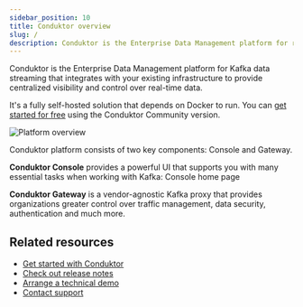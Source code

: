 ```yaml
---
sidebar_position: 10
title: Conduktor overview
slug: /
description: Conduktor is the Enterprise Data Management platform for real-time data streaming
---
```


Conduktor is the Enterprise Data Management platform for Kafka data streaming that integrates with your existing infrastructure to provide centralized visibility and control over real-time data.

It's a fully self-hosted solution that depends on Docker to run. You can [get started for free](https://www.conduktor.io/get-started) using the Conduktor Community version.

![Platform overview](https://framerusercontent.com/images/meFtLvvuqKtvLTZJuKgIV8xMI.png)

Conduktor platform consists of two key components: Console and Gateway.

**Conduktor Console** provides a powerful UI that supports you with many essential tasks when working with Kafka:
Console home page

**Conduktor Gateway** is a vendor-agnostic Kafka proxy that provides organizations greater control over traffic management, data security, authentication and much more.

## Related resources

- [Get started with Conduktor](/get-started/get-started.md)
- [Check out release notes](https://conduktor.io/changelog)
- [Arrange a technical demo](https://www.conduktor.io/contact/demo)
- [Contact support](https://www.conduktor.io/contact/support)